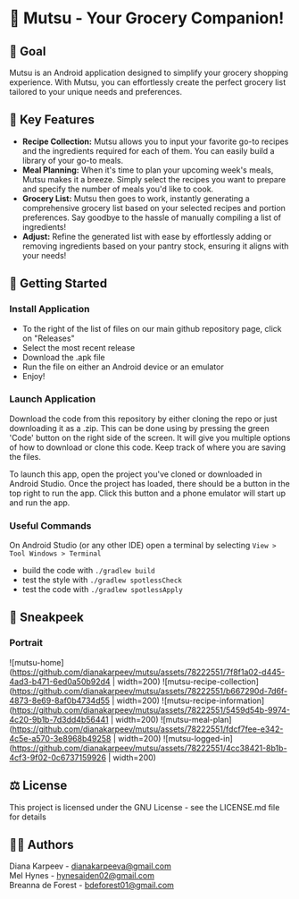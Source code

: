 # 🍏 Mutsu - Your Grocery Companion! 

## 🛒 Goal
Mutsu is an Android application designed to simplify your grocery shopping experience. With Mutsu, you can effortlessly create the perfect grocery list tailored to your unique needs and preferences.

## 📝 Key Features
- **Recipe Collection:** Mutsu allows you to input your favorite go-to recipes and the ingredients required for each of them. You can easily build a library of your go-to meals.
- **Meal Planning:** When it's time to plan your upcoming week's meals, Mutsu makes it a breeze. Simply select the recipes you want to prepare and specify the number of meals you'd like to cook.
- **Grocery List:** Mutsu then goes to work, instantly generating a comprehensive grocery list based on your selected recipes and portion preferences. Say goodbye to the hassle of manually compiling a list of ingredients!
- **Adjust:** Refine the generated list with ease by effortlessly adding or removing ingredients based on your pantry stock, ensuring it aligns with your needs!

## 🏃 Getting Started

### Install Application
- To the right of the list of files on our main github repository page, click on "Releases"
- Select the most recent release
- Download the .apk file
- Run the file on either an Android device or an emulator
- Enjoy! 

### Launch Application
Download the code from this repository by either cloning the repo or just downloading it as a .zip. This can be done using by pressing the green 'Code' button on the right side of the screen. It will give you multiple options of how to download or clone this code. Keep track of where you are saving the files.

To launch this app, open the project you've cloned or downloaded in Android Studio. Once the project has loaded, there should be a button in the top right to run the app. Click this button and a phone emulator will start up and run the app.

### Useful Commands
On Android Studio (or any other IDE) open a terminal by selecting `View > Tool Windows > Terminal`
- build the code with `./gradlew build`
- test the style with `./gradlew spotlessCheck`
- test the code with `./gradlew spotlessApply`

## 👀 Sneakpeek
### Portrait
![mutsu-home](https://github.com/dianakarpeev/mutsu/assets/78222551/7f8f1a02-d445-4ad3-b471-6ed0a50b92d4 | width=200)
![mutsu-recipe-collection](https://github.com/dianakarpeev/mutsu/assets/78222551/b667290d-7d6f-4873-8e69-8af0b4734d55 | width=200)
![mutsu-recipe-information](https://github.com/dianakarpeev/mutsu/assets/78222551/5459d54b-9974-4c20-9b1b-7d3dd4b56441 | width=200)
![mutsu-meal-plan](https://github.com/dianakarpeev/mutsu/assets/78222551/fdcf7fee-e342-4c5e-a570-3e8968b49258 | width=200)
![mutsu-logged-in](https://github.com/dianakarpeev/mutsu/assets/78222551/4cc38421-8b1b-4cf3-9f02-0c6737159926 | width=200)

## ⚖️ License
This project is licensed under the GNU License - see the LICENSE.md file for details

## 🐱‍💻 Authors
Diana Karpeev - dianakarpeeva@gmail.com <br>
Mel Hynes - hynesaiden02@gmail.com <br>
Breanna de Forest - bdeforest01@gmail.com <br>

